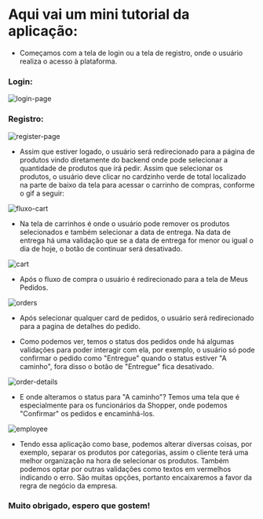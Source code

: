 # Aqui vai um mini tutorial da aplicação:

- Começamos com a tela de login ou a tela de registro, onde o usuário realiza o acesso à plataforma.

### Login:

![login-page](https://user-images.githubusercontent.com/78574045/230845102-ab39d3ce-24e0-49e6-a041-5782e54f17da.png)

### Registro: 

![register-page](https://user-images.githubusercontent.com/78574045/230845209-b652cedf-80a5-49c9-a431-5d73d3ce0245.png)

- Assim que estiver logado, o usuário será redirecionado para a página de produtos vindo diretamente do backend onde pode selecionar a quantidade de produtos que irá pedir. Assim que selecionar os produtos, o usuário deve clicar no cardzinho verde de total localizado na parte de baixo da tela para acessar o carrinho de compras, conforme o gif a seguir:

![fluxo-cart](https://user-images.githubusercontent.com/78574045/230845417-aebf83b3-559a-4f57-b218-aa88d77a7dbb.gif)

- Na tela de carrinhos é onde o usuário pode remover os produtos selecionados e também selecionar a data de entrega. Na data de entrega há uma validação que se a data de entrega for menor ou igual o dia de hoje, o botão de continuar será desativado.

![cart](https://user-images.githubusercontent.com/78574045/230848077-5b006dc4-bb82-43da-8ec2-27e0ec20148c.png)

- Após o fluxo de compra o usuário é redirecionado para a tela de Meus Pedidos.

![orders](https://user-images.githubusercontent.com/78574045/230846023-84a93467-5af4-43f7-9b9d-e1b714d78f08.png)

- Após selecionar qualquer card de pedidos, o usuário será redirecionado para a pagina de detalhes do pedido.

- Como podemos ver, temos o status dos pedidos onde há algumas validações para poder interagir com ela, por exemplo, o usuário só pode confirmar o pedido como "Entregue" quando o status estiver "A caminho", fora disso o botão de "Entregue" fica desativado.

![order-details](https://user-images.githubusercontent.com/78574045/230846321-b8ff9abe-f905-4d05-8b7c-9f61e637145b.png)

- E onde alteramos o status para "A caminho"? Temos uma tela que é especialmente para os funcionários da Shopper, onde podemos "Confirmar" os pedidos e encaminhá-los.

![employee](https://user-images.githubusercontent.com/78574045/230846921-c33cc311-6023-478d-a913-b6922e31ae1d.png)

- Tendo essa aplicação como base, podemos alterar diversas coisas, por exemplo, separar os produtos por categorias, assim o cliente terá uma melhor organização na hora de selecionar os produtos. Também podemos optar por outras validações como textos em vermelhos indicando o erro. São muitas opções, portanto encaixaremos a favor da regra de negócio da empresa.

### Muito obrigado, espero que gostem!
